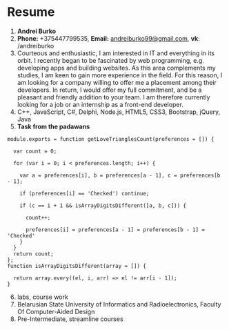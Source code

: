 # Resume
1. **Andrei Burko**
2. **Phone:** +375447799535, **Email:** andreiburko99@gmail.com, **vk**: /andreiburko
3. Courteous and enthusiastic, I am interested in IT and everything in its orbit. I recently began to be fascinated by web programming, e.g. developing apps and building websites. As this area complements my studies, I am keen to gain more experience in the field. For this reason, I am looking for a company willing to offer me a placement among their developers. In return, I would offer my full commitment, and be a pleasant and friendly addition to your team.
I am therefore currently looking for a job or an internship as a front-end developer.
4. C++, JavaScript, C#, Delphi, Node.js, HTML5, CSS3, Bootstrap, jQuery, Java
5. **Task from the padawans**  
```
module.exports = function getLoveTrianglesCount(preferences = []) {

  var count = 0;

  for (var i = 0; i < preferences.length; i++) {

    var a = preferences[i], b = preferences[a - 1], c = preferences[b - 1];

    if (preferences[i] == 'Checked') continue;

    if (c == i + 1 && isArrayDigitsDifferent([a, b, c])) {

      count++;

      preferences[i] = preferences[a - 1] = preferences[b - 1] = 'Checked'
    }
  }
  return count;
};
function isArrayDigitsDifferent(array = []) {

  return array.every((el, i, arr) => el != arr[i - 1]);
}
```
6. labs, course work
7. Belarusian State University of Informatics and Radioelectronics, Faculty Of Computer-Aided Design
8. Pre-Intermediate, streamline courses
